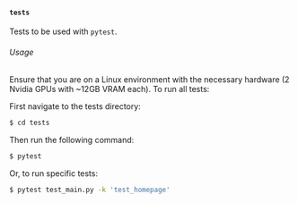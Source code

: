 #### `tests`
Tests to be used with `pytest`. 

###### Usage
Ensure that you are on a Linux environment with the necessary hardware (2 Nvidia GPUs with ~12GB VRAM each). To run all tests:

First navigate to the tests directory:
```bash
$ cd tests
```

Then run the following command:

```bash
$ pytest
```

Or, to run specific tests:

```bash
$ pytest test_main.py -k 'test_homepage'
```